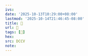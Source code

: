 ```yaml
---
ivs:
date: '2025-10-13T10:29:00+08:00'
lastmod: '2025-10-14T21:46:45-08:00'
title: 􄸇
url: 􄸇
tags: [𧕯]
hex: 
src: DCCV
note:
---
```

